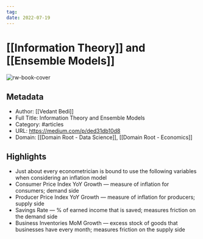 ```yaml
---
tag:
date: 2022-07-19
---
```


# [[Information Theory]] and [[Ensemble Models]]

![rw-book-cover](https://readwise-assets.s3.amazonaws.com/static/images/article0.00998d930354.png)

## Metadata
- Author: [[Vedant Bedi]]
- Full Title: Information Theory and Ensemble Models
- Category: #articles
- URL: https://medium.com/p/ded31db10d8
- Domain: [[Domain Root - Data Science]], [[Domain Root - Economics]]

## Highlights
- Just about every econometrician is bound to use the following variables when considering an inflation model
- Consumer Price Index YoY Growth — measure of inflation for consumers; demand side
- Producer Price Index YoY Growth — measure of inflation for producers; supply side
- Savings Rate — % of earned income that is saved; measures friction on the demand side
- Business Inventories MoM Growth — excess stock of goods that businesses have every month; measures friction on the supply side

